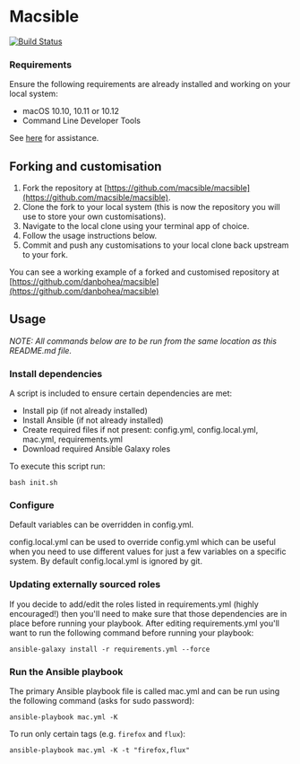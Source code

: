 # Macsible

[![Build Status](https://travis-ci.org/macsible/macsible.svg?branch=master)](https://travis-ci.org/macsible/macsible)


### Requirements

Ensure the following requirements are already installed and working on your local system:

- macOS 10.10, 10.11 or 10.12
- Command Line Developer Tools

See [here](docs/install_requirements.md) for assistance.


## Forking and customisation

1. Fork the repository at [https://github.com/macsible/macsible](https://github.com/macsible/macsible).
2. Clone the fork to your local system (this is now the repository you will use to store your own customisations).
3. Navigate to the local clone using your terminal app of choice.
4. Follow the usage instructions below.
5. Commit and push any customisations to your local clone back upstream to your fork.

You can see a working example of a forked and customised repository at [https://github.com/danbohea/macsible](https://github.com/danbohea/macsible)

## Usage

*NOTE: All commands below are to be run from the same location as this README.md file.*


### Install dependencies

A script is included to ensure certain dependencies are met:

- Install pip (if not already installed)
- Install Ansible (if not already installed)
- Create required files if not present: config.yml, config.local.yml, mac.yml, requirements.yml
- Download required Ansible Galaxy roles

To execute this script run:

```
bash init.sh
```


### Configure

Default variables can be overridden in config.yml.

config.local.yml can be used to override config.yml which can be useful when you need to use different values for just a few variables on a specific system. By default config.local.yml is ignored by git.


### Updating externally sourced roles

If you decide to add/edit the roles listed in requirements.yml (highly encouraged!) then you'll need to make sure that those dependencies are in place before running your playbook. After editing requirements.yml you'll want to run the following command before running your playbook:

```
ansible-galaxy install -r requirements.yml --force
```


### Run the Ansible playbook

The primary Ansible playbook file is called mac.yml and can be run using the following command (asks for sudo password):

```
ansible-playbook mac.yml -K
```

To run only certain tags (e.g. `firefox` and `flux`):

```
ansible-playbook mac.yml -K -t "firefox,flux"
```
